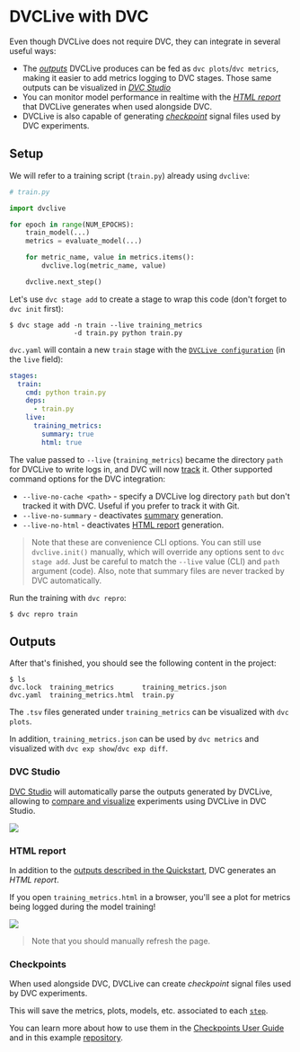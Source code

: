 # DVCLive with DVC

Even though DVCLive does not require DVC, they can integrate in several useful
ways:

- The [_outputs_](#outputs) DVCLive produces can be fed as
  `dvc plots`/`dvc metrics`, making it easier to add metrics logging to DVC
  <abbr>stages</abbr>. Those same outputs can be visualized in
  [_DVC Studio_](#dvc-studio)
- You can monitor model performance in realtime with the
  [_HTML report_](#html-report) that DVCLive generates when used alongside DVC.
- DVCLive is also capable of generating [_checkpoint_](#checkpoints) signal
  files used by DVC <abbr>experiments<abbr>.

## Setup

We will refer to a training script (`train.py`) already using `dvclive`:

```python
# train.py

import dvclive

for epoch in range(NUM_EPOCHS):
    train_model(...)
    metrics = evaluate_model(...)

    for metric_name, value in metrics.items():
        dvclive.log(metric_name, value)

    dvclive.next_step()
```

Let's use `dvc stage add` to create a stage to wrap this code (don't forget to
`dvc init` first):

```dvc
$ dvc stage add -n train --live training_metrics
                -d train.py python train.py
```

`dvc.yaml` will contain a new `train` stage with the [`DVCLive configuration`]
(in the `live` field):

```yaml
stages:
  train:
    cmd: python train.py
    deps:
      - train.py
    live:
      training_metrics:
        summary: true
        html: true
```

The value passed to `--live` (`training_metrics`) became the directory `path`
for DVCLive to write logs in, and DVC will now
[track](/doc/use-cases/versioning-data-and-model-files) it. Other supported
command options for the DVC integration:

- `--live-no-cache <path>` - specify a DVCLive log directory `path` but don't
  tracked it with DVC. Useful if you prefer to track it with Git.
- `--live-no-summary` - deactivates
  [summary](/doc/dvclive/user-guide/quickstart#metrics-summary) generation.
- `--live-no-html` - deactivates [HTML report](#html-report) generation.

> Note that these are convenience CLI options. You can still use
> `dvclive.init()` manually, which will override any options sent to
> `dvc stage add`. Just be careful to match the `--live` value (CLI) and `path`
> argument (code). Also, note that summary files are never tracked by DVC
> automatically.

Run the training with `dvc repro`:

```dvc
$ dvc repro train
```

## Outputs

After that's finished, you should see the following content in the project:

```dvc
$ ls
dvc.lock  training_metrics       training_metrics.json
dvc.yaml  training_metrics.html  train.py
```

The `.tsv` files generated under `training_metrics` can be visualized with
`dvc plots`.

In addition, `training_metrics.json` can be used by `dvc metrics` and visualized
with `dvc exp show`/`dvc exp diff`.

### DVC Studio

[DVC Studio](/doc/studio) will automatically parse the outputs generated by
DVCLive, allowing to
[compare and visualize](/doc/studio/user-guide/visualize-experiments)
experiments using DVCLive in DVC Studio.

![](/img/dvclive-studio-plots.png)

### HTML report

In addition to the
[outputs described in the Quickstart](/doc/dvclive/user-guide/quickstart#outputs),
DVC generates an _HTML report_.

If you open `training_metrics.html` in a browser, you'll see a plot for metrics
being logged during the model training!

![](/img/dvclive-html-report.png)

> Note that you should manually refresh the page.

### Checkpoints

When used alongside DVC, DVCLive can create _checkpoint_ signal files used by
DVC <abbr>experiments<abbr>.

This will save the metrics, plots, models, etc. associated to each
[`step`](/doc/dvclive/api-reference/get_step).

You can learn more about how to use them in the
[Checkpoints User Guide](/docs/user-guide/experiment-management/checkpoints) and
in this example
[repository](https://github.com/iterative/dvc-checkpoints-mnist).

[`dvclive configuration`]: /doc/dvclive/api-reference/init#parameters
